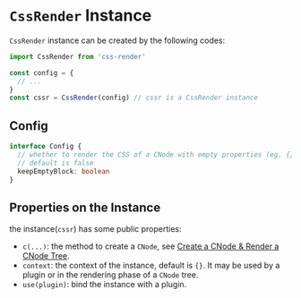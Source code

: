 # `CssRender` Instance
`CssRender` instance can be created by the following codes:
```js
import CssRender from 'css-render'

const config = {
  // ... 
}
const cssr = CssRender(config) // cssr is a CssRender instance
```
## Config
```typescript
interface Config {
  // whether to render the CSS of a CNode with empty properties (eg. {})
  // default is false
  keepEmptyBlock: boolean
}
```
## Properties on the Instance
the instance(`cssr`) has some public properties:
- `c(...)`: the method to create a `CNode`, see [Create a CNode & Render a CNode Tree](cnode-and-render.md).
- `context`: the context of the instance, default is `{}`. It may be used by a plugin or in the rendering phase of a `CNode` tree.
- `use(plugin)`: bind the instance with a plugin.
